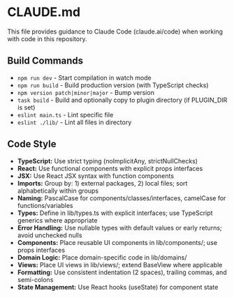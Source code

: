 # CLAUDE.md

This file provides guidance to Claude Code (claude.ai/code) when working with code in this repository.

## Build Commands
- `npm run dev` - Start compilation in watch mode
- `npm run build` - Build production version (with TypeScript checks)
- `npm version patch|minor|major` - Bump version
- `task build` - Build and optionally copy to plugin directory (if PLUGIN_DIR is set)
- `eslint main.ts` - Lint specific file
- `eslint ./lib/` - Lint all files in directory

## Code Style
- **TypeScript:** Use strict typing (noImplicitAny, strictNullChecks)
- **React:** Use functional components with explicit props interfaces
- **JSX:** Use React JSX syntax with function components
- **Imports:** Group by: 1) external packages, 2) local files; sort alphabetically within groups
- **Naming:** PascalCase for components/classes/interfaces, camelCase for functions/variables
- **Types:** Define in lib/types.ts with explicit interfaces; use TypeScript generics where appropriate
- **Error Handling:** Use nullable types with default values or early returns; avoid unchecked nulls
- **Components:** Place reusable UI components in lib/components/; use props interfaces
- **Domain Logic:** Place domain-specific code in lib/domains/
- **Views:** Place UI views in lib/views/; extend BaseView where applicable
- **Formatting:** Use consistent indentation (2 spaces), trailing commas, and semi-colons
- **State Management:** Use React hooks (useState) for component state